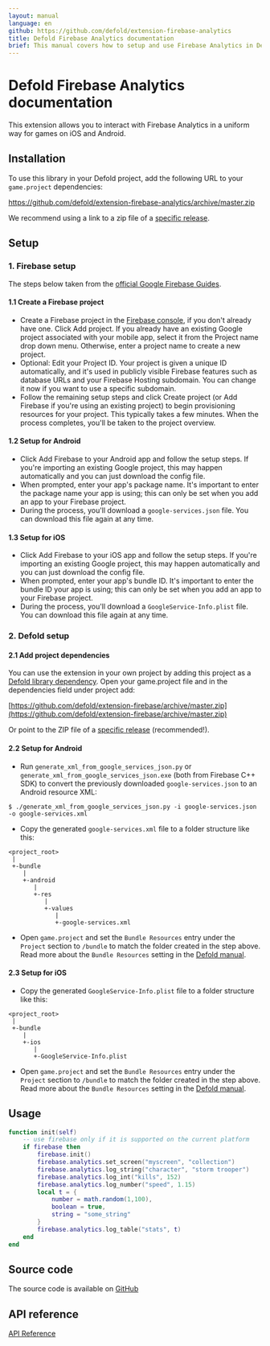 ```yaml
---
layout: manual
language: en
github: https://github.com/defold/extension-firebase-analytics
title: Defold Firebase Analytics documentation
brief: This manual covers how to setup and use Firebase Analytics in Defold.
---
```


# Defold Firebase Analytics documentation

This extension allows you to interact with Firebase Analytics in a uniform way for games on iOS and Android.


## Installation
To use this library in your Defold project, add the following URL to your `game.project` dependencies:

https://github.com/defold/extension-firebase-analytics/archive/master.zip

We recommend using a link to a zip file of a [specific release](https://github.com/defold/extension-firebase-analytics/releases).

## Setup
### 1. Firebase setup
The steps below taken from the [official Google Firebase Guides](https://firebase.google.com/docs/cpp/setup).

#### 1.1 Create a Firebase project
* Create a Firebase project in the [Firebase console](https://console.firebase.google.com/), if you don't already have one. Click Add project. If you already have an existing Google project associated with your mobile app, select it from the Project name drop down menu. Otherwise, enter a project name to create a new project.
* Optional: Edit your Project ID. Your project is given a unique ID automatically, and it's used in publicly visible Firebase features such as database URLs and your Firebase Hosting subdomain. You can change it now if you want to use a specific subdomain.
* Follow the remaining setup steps and click Create project (or Add Firebase if you're using an existing project) to begin provisioning resources for your project. This typically takes a few minutes. When the process completes, you'll be taken to the project overview.

#### 1.2 Setup for Android
* Click Add Firebase to your Android app and follow the setup steps. If you're importing an existing Google project, this may happen automatically and you can just download the config file.
* When prompted, enter your app's package name. It's important to enter the package name your app is using; this can only be set when you add an app to your Firebase project.
* During the process, you'll download a `google-services.json` file. You can download this file again at any time.

#### 1.3 Setup for iOS
* Click Add Firebase to your iOS app and follow the setup steps. If you're importing an existing Google project, this may happen automatically and you can just download the config file.
* When prompted, enter your app's bundle ID. It's important to enter the bundle ID your app is using; this can only be set when you add an app to your Firebase project.
* During the process, you'll download a `GoogleService-Info.plist` file. You can download this file again at any time.

### 2. Defold setup
#### 2.1 Add project dependencies
You can use the extension in your own project by adding this project as a [Defold library dependency](http://www.defold.com/manuals/libraries/). Open your game.project file and in the dependencies field under project add:

[https://github.com/defold/extension-firebase/archive/master.zip](https://github.com/defold/extension-firebase/archive/master.zip)

Or point to the ZIP file of a [specific release](https://github.com/defold/extension-firebase/releases) (recommended!).

#### 2.2 Setup for Android

* Run `generate_xml_from_google_services_json.py` or `generate_xml_from_google_services_json.exe` (both from Firebase C++ SDK) to convert the previously downloaded `google-services.json` to an Android resource XML:

```
$ ./generate_xml_from_google_services_json.py -i google-services.json -o google-services.xml
```

* Copy the generated `google-services.xml` file to a folder structure like this:

```
<project_root>
 |
 +-bundle
    |
    +-android
       |
       +-res
          |
          +-values
             |
             +-google-services.xml
```

* Open `game.project` and set the `Bundle Resources` entry under the `Project` section to `/bundle` to match the folder created in the step above. Read more about the `Bundle Resources` setting in the [Defold manual](https://www.defold.com/manuals/project-settings/#project).


#### 2.3 Setup for iOS
* Copy the generated `GoogleService-Info.plist` file to a folder structure like this:

```
<project_root>
 |
 +-bundle
    |
    +-ios
       |
       +-GoogleService-Info.plist
```

* Open `game.project` and set the `Bundle Resources` entry under the `Project` section to `/bundle` to match the folder created in the step above. Read more about the `Bundle Resources` setting in the [Defold manual](https://www.defold.com/manuals/project-settings/#project).


## Usage

```lua
function init(self)
	-- use firebase only if it is supported on the current platform
	if firebase then
		firebase.init()
		firebase.analytics.set_screen("myscreen", "collection")
		firebase.analytics.log_string("character", "storm trooper")
		firebase.analytics.log_int("kills", 152)
		firebase.analytics.log_number("speed", 1.15)
		local t = {
			number = math.random(1,100),
			boolean = true,
			string = "some_string"
		}
		firebase.analytics.log_table("stats", t)
	end
end
```

## Source code

The source code is available on [GitHub](https://github.com/defold/extension-firebase-analytics)



## API reference
[API Reference](/extension-firebase-analytics/api)